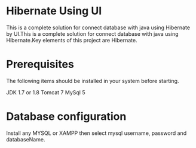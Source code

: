 # Hibernate Using UI
This is a complete solution for connect database with java using Hibernate by UI.This is a complete solution for connect database with java using Hibernate.Key elements of this project are Hibernate.
# Prerequisites
The following items should be installed in your system before starting.

JDK 1.7 or 1.8 
Tomcat 7 
MySql 5
# Database configuration
Install any MYSQL or XAMPP then select mysql username, password and databaseName.
